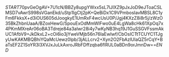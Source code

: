 $START$70pvGeOgAV+7U1cN/BBZy8upgYWxx5sL7lJIXZ9pJxJoD9eJToaCSLMSD7vAwrS998sVGanEkd/uStp1IgCtj2pK+QeBiDx1C9VPmbosIavMBSL8C1yFm6FkksX+d3iOUS605dJoogkyE1UmRxF4wcUsU0P/Jgj4KXzZ8i8r5j/zWzO35BkZhbnUaaA/BZoxHewG/SpouExOdMmWIFwo0uE4LgWa8cHk61XpOq7x4PKmMXreAr06oBA3Tdreje84a3alwr28i4y7wKyNB3hq19J1GuSSGVFssmAkUC1AfbV9+JkDkxL2+cOi6io3jYweVMjb56n76IaEwIwf/CbOsICTtTCUYC1TJgyUwKAKMBQBhiYQaMcUewz0lpb/3jALLcrv2+Xyn2O2FbAzlUIaQZ5rCqY+BaTsEF2Z1SoYR3l3XVJxJuLkAxroJRbFDffzqba6flRUL0aBDn9orJmnDw==$END$